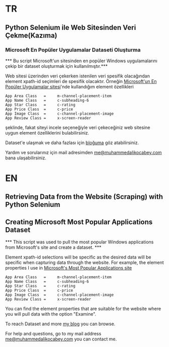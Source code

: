 # TR
## Python Selenium ile Web Sitesinden Veri Çekme(Kazıma)
### Microsoft En Popüler Uygulamalar Dataseti Oluşturma


*** Bu script Microsoft'un sitesinden en popüler Windows uygulamalarını çekip bir dataset oluşturmak için kullanılmıştır.***



Web sitesi üzerinden veri çekerken istenilen veri spesifik olacağından element xpath-id seçimleri de spesifik olacaktır.
Örneğin [Microsoft'un En Popüler Uygulamalar sitesi](https://www.microsoft.com/en-us/store/most-popular/apps/pc)'nde kullandığım element özellikleri

```
App Area Class   =     m-channel-placement-item
App Name Class   =     c-subheading-6
App Star Class   =     c-rating
App Price Class  =     c-price
App Image Class  =     c-channel-placement-image
App Review Class =     x-screen-reader
```

şeklinde, fakat siteyi incele seçeneğiyle veri çekeceğiniz web sitesine uygun element özelliklerini bulabilirsiniz.

Dataset'e ulaşmak ve daha fazlası için [bloğuma](https://www.muhammedalikocabey.com/veri-bilimi/veri-setleri/ilk-veri-setim-populer-windows-uygulamalari/102/) göz atabilirsiniz.

Yardım ve sorularınız için mail adresimden [me@muhammedalikocabey.com](mailto:me@muhammedalikocabey.com) bana ulaşabilirsiniz.





# EN
## Retrieving Data from the Website (Scraping) with Python Selenium
## Creating Microsoft Most Popular Applications Dataset


*** This script was used to pull the most popular Windows applications from Microsoft's site and create a dataset. ***



Element xpath-id selections will be specific as the desired data will be specific when capturing data through the website.
For example, the element properties I use in [Microsoft's Most Popular Applications site](https://www.microsoft.com/en-us/store/most-popular/apps/pc)
```
App Area Class   =     m-channel-placement-item
App Name Class   =     c-subheading-6
App Star Class   =     c-rating
App Price Class  =     c-price
App Image Class  =     c-channel-placement-image
App Review Class =     x-screen-reader
```
You can find the element properties that are suitable for the website where you will pull data with the option "Examine".

To reach Dataset and more [my blog](https://www.muhammedalikocabey.com/veri-bilimi/veri-setleri/ilk-veri-setim-populer-windows-uygulamalari/102/) you can browse.

For help and questions, go to my mail address [me@muhammedalikocabey.com](mailto:me@muhammedalikocabey.com) you can contact me.


